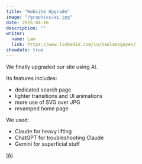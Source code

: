 ```yaml
---
title: "Website Upgrade"
image: "/graphics/ai.jpg"
date: 2025-04-16
description: ""
writer:
  name: Lam
  link: https://www.linkedin.com/in/baolamnguyen/
showdate: true  
---
```


We finally upgraded our site using AI. 

Its features includes:

- dedicated search page
- lighter transitions and UI animations
- more use of SVG over JPG
- revamped home page

We used:

- Claude for heavy lifting
- ChatGPT for troubleshooting Claude
- Gemini for superficial stuff

[!AI](/graphics/ai.jpg)